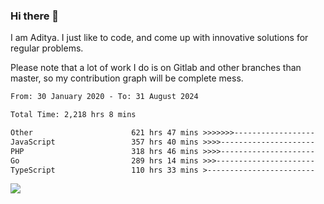 ### Hi there 👋

I am Aditya. I just like to code, and come up with innovative solutions for regular problems.

Please note that a lot of work I do is on Gitlab and other branches than master, so my contribution graph will be complete mess.

<!--START_SECTION:waka-->

```txt
From: 30 January 2020 - To: 31 August 2024

Total Time: 2,218 hrs 8 mins

Other                      621 hrs 47 mins >>>>>>>------------------   28.03 %
JavaScript                 357 hrs 40 mins >>>>---------------------   16.13 %
PHP                        318 hrs 46 mins >>>>---------------------   14.37 %
Go                         289 hrs 14 mins >>>----------------------   13.04 %
TypeScript                 110 hrs 33 mins >------------------------   04.98 %
```

<!--END_SECTION:waka-->

![](https://komarev.com/ghpvc/?username=BrainBuzzer)
